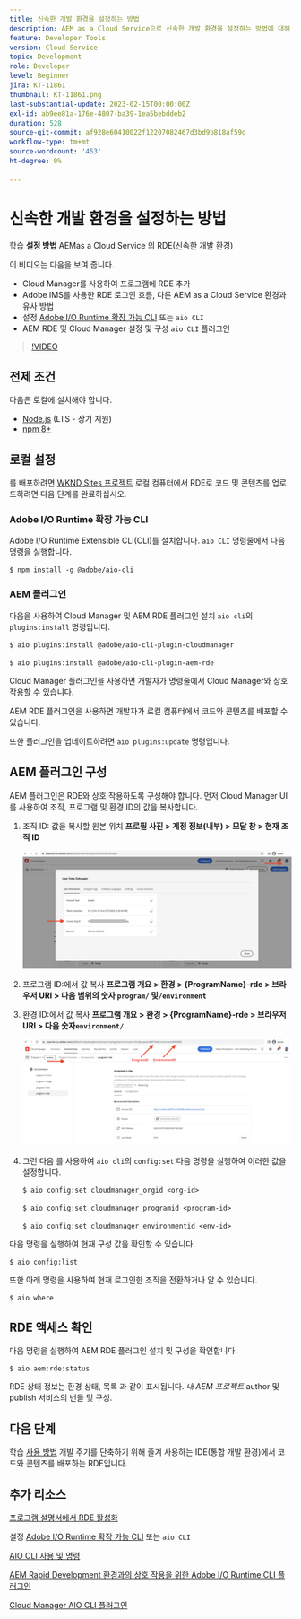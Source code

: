 ```yaml
---
title: 신속한 개발 환경을 설정하는 방법
description: AEM as a Cloud Service으로 신속한 개발 환경을 설정하는 방법에 대해 알아봅니다.
feature: Developer Tools
version: Cloud Service
topic: Development
role: Developer
level: Beginner
jira: KT-11861
thumbnail: KT-11861.png
last-substantial-update: 2023-02-15T00:00:00Z
exl-id: ab9ee81a-176e-4807-ba39-1ea5bebddeb2
duration: 528
source-git-commit: af928e60410022f12207082467d3bd9b818af59d
workflow-type: tm+mt
source-wordcount: '453'
ht-degree: 0%

---
```


# 신속한 개발 환경을 설정하는 방법

학습 **설정 방법** AEMas a Cloud Service 의 RDE(신속한 개발 환경)

이 비디오는 다음을 보여 줍니다.

- Cloud Manager를 사용하여 프로그램에 RDE 추가
- Adobe IMS를 사용한 RDE 로그인 흐름, 다른 AEM as a Cloud Service 환경과 유사 방법
- 설정 [Adobe I/O Runtime 확장 가능 CLI](https://developer.adobe.com/runtime/docs/guides/tools/cli_install/) 또는 `aio CLI`
- AEM RDE 및 Cloud Manager 설정 및 구성 `aio CLI` 플러그인

>[!VIDEO](https://video.tv.adobe.com/v/3415490?quality=12&learn=on)

## 전제 조건

다음은 로컬에 설치해야 합니다.

- [Node.js](https://nodejs.org/en/) (LTS - 장기 지원)
- [npm 8+](https://docs.npmjs.com/)

## 로컬 설정

를 배포하려면 [WKND Sites 프로젝트](https://github.com/adobe/aem-guides-wknd#aem-wknd-sites-project) 로컬 컴퓨터에서 RDE로 코드 및 콘텐츠를 업로드하려면 다음 단계를 완료하십시오.

### Adobe I/O Runtime 확장 가능 CLI

Adobe I/O Runtime Extensible CLI(CLI)를 설치합니다. `aio CLI` 명령줄에서 다음 명령을 실행합니다.

```shell
$ npm install -g @adobe/aio-cli
```

### AEM 플러그인

다음을 사용하여 Cloud Manager 및 AEM RDE 플러그인 설치 `aio cli`의 `plugins:install` 명령입니다.

```shell
$ aio plugins:install @adobe/aio-cli-plugin-cloudmanager

$ aio plugins:install @adobe/aio-cli-plugin-aem-rde
```

Cloud Manager 플러그인을 사용하면 개발자가 명령줄에서 Cloud Manager와 상호 작용할 수 있습니다.

AEM RDE 플러그인을 사용하면 개발자가 로컬 컴퓨터에서 코드와 콘텐츠를 배포할 수 있습니다.

또한 플러그인을 업데이트하려면 `aio plugins:update` 명령입니다.

## AEM 플러그인 구성

AEM 플러그인은 RDE와 상호 작용하도록 구성해야 합니다. 먼저 Cloud Manager UI를 사용하여 조직, 프로그램 및 환경 ID의 값을 복사합니다.

1. 조직 ID: 값을 복사할 원본 위치 **프로필 사진 > 계정 정보(내부) > 모달 창 > 현재 조직 ID**

   ![조직 ID](./assets/Org-ID.png)

1. 프로그램 ID:에서 값 복사 **프로그램 개요 > 환경 > {ProgramName}-rde > 브라우저 URI > 다음 범위의 숫자 `program/` 및`/environment`**

1. 환경 ID:에서 값 복사 **프로그램 개요 > 환경 > {ProgramName}-rde > 브라우저 URI > 다음 숫자`environment/`**

   ![프로그램 및 환경 ID](./assets/Program-Environment-Id.png)

1. 그런 다음 를 사용하여 `aio cli`의 `config:set` 다음 명령을 실행하여 이러한 값을 설정합니다.

   ```shell
   $ aio config:set cloudmanager_orgid <org-id>
   
   $ aio config:set cloudmanager_programid <program-id>
   
   $ aio config:set cloudmanager_environmentid <env-id>
   ```

다음 명령을 실행하여 현재 구성 값을 확인할 수 있습니다.

```shell
$ aio config:list
```

또한 아래 명령을 사용하여 현재 로그인한 조직을 전환하거나 알 수 있습니다.

```shell
$ aio where
```

## RDE 액세스 확인

다음 명령을 실행하여 AEM RDE 플러그인 설치 및 구성을 확인합니다.

```shell
$ aio aem:rde:status
```

RDE 상태 정보는 환경 상태, 목록 과 같이 표시됩니다. _내 AEM 프로젝트_ author 및 publish 서비스의 번들 및 구성.

## 다음 단계

학습 [사용 방법](./how-to-use.md) 개발 주기를 단축하기 위해 즐겨 사용하는 IDE(통합 개발 환경)에서 코드와 콘텐츠를 배포하는 RDE입니다.


## 추가 리소스

[프로그램 설명서에서 RDE 활성화](https://experienceleague.adobe.com/docs/experience-manager-cloud-service/content/implementing/developing/rapid-development-environments.html#enabling-rde-in-a-program)

설정 [Adobe I/O Runtime 확장 가능 CLI](https://developer.adobe.com/runtime/docs/guides/tools/cli_install/) 또는 `aio CLI`

[AIO CLI 사용 및 명령](https://github.com/adobe/aio-cli#usage)

[AEM Rapid Development 환경과의 상호 작용을 위한 Adobe I/O Runtime CLI 플러그인](https://github.com/adobe/aio-cli-plugin-aem-rde#aio-cli-plugin-aem-rde)

[Cloud Manager AIO CLI 플러그인](https://github.com/adobe/aio-cli-plugin-cloudmanager)
